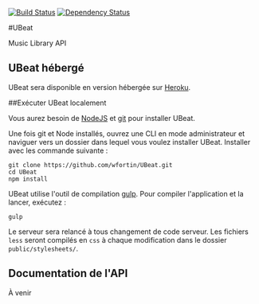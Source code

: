 [![Build Status](https://travis-ci.org/wfortin/UBeat.svg?branch=master)](https://travis-ci.org/wfortin/UBeat)
[![Dependency Status](https://david-dm.org/wfortin/ubeat.svg)](https://david-dm.org/wfortin/ubeat)

#UBeat

Music Library API



## UBeat hébergé

UBeat sera disponible en version hébergée sur [Heroku](http://www.heroku.com).

##Exécuter UBeat localement

Vous aurez besoin de [NodeJS](http://nodejs.org/download/) et [git](http://www.git-scm.com/book/en/Getting-Started-Installing-Git) pour installer UBeat.

Une fois git et Node installés, ouvrez une CLI en mode administrateur et naviguer vers un dossier dans lequel vous voulez installer UBeat. Installer avec les commande suivante :

```
git clone https://github.com/wfortin/UBeat.git
cd UBeat
npm install
```

UBeat utilise l'outil de compilation [gulp](http://gulpjs.com/).
Pour compiler l'application et la lancer, exécutez :

```
gulp
```

Le serveur sera relancé à tous changement de code serveur. Les fichiers `less` seront compilés en `css` à chaque modification dans le dossier `public/stylesheets/`.

## Documentation de l'API

À venir
